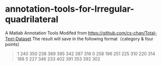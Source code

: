 # annotation-tools-for-Irregular-quadrilateral
A Matlab Annotation Tools Modifed from https://github.com/cs-chan/Total-Text-Dataset
The result will save in the following format（category & four points)
>1 240 350 238 389 395 342 387 316
>0 258 196 251 225 310 220 314 188
>5 227 346 233 402 391 353 392 302
